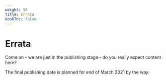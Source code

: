 ```yaml
---
weight: 50
title: Errata
bookToc: false
---
```


# Errata

Come on - we are just in the publishing stage - do you really expect content here?

The final publishing date is planned for end of March 2021 by the way.